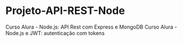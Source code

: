 # Projeto-API-REST-Node
Curso Alura - Node.js: API Rest com Express e MongoDB
Curso Alura - Node.js e JWT: autenticação com tokens

